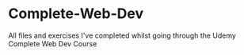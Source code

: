# Complete-Web-Dev
All files and exercises I've completed whilst going through the Udemy Complete Web Dev Course
